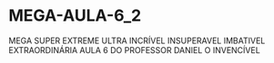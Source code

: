 # MEGA-AULA-6_2
MEGA SUPER EXTREME ULTRA INCRÍVEL INSUPERAVEL IMBATIVEL EXTRAORDINÁRIA AULA 6 DO PROFESSOR DANIEL O INVENCÍVEL
